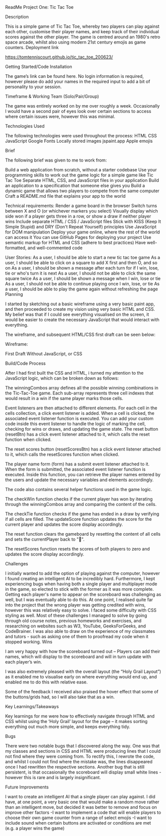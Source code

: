 ReadMe Project One: Tic Tac Toe

Description

This is a simple game of Tic Tac Toe, whereby two players can play against each other, customise their player names, and keep track of their individual scores against the other player.
The game is centred around an 1980's retro space arcade, whilst also using modern 21st century emojis as game counters. 
Deployment link

https://tomtenniscourt.github.io/tic_tac_toe_200623/ 


Getting Started/Code Installation

The game’s link can be found here. No login information is required, however please do add your names in the required input to add a bit of personality to your session. 



Timeframe & Working Team (Solo/Pair/Group)

The game was entirely worked on by me over roughly a week. Occasionally I would have a second pair of eyes look over certain sections to access where certain issues were, however this was minimal. 


Technologies Used

The following technologies were used throughout the process:
HTML 
CSS 
JavaScript 
Google Fonts 
Locally stored images 
jspaint.app 
Apple emojis


Brief

The following brief was given to me to work from:

Build a web application from scratch, without a starter codebase
Use your programming skills to work out the game logic for a simple game like Tic Tac Toe
Separate HTML, CSS, and JavaScript files in your application
Build an application to a specification that someone else gives you
Build a dynamic game that allows two players to compete from the same computer
Craft a README.md file that explains your app to the world

Technical requirements: 
Render a game board in the browser
Switch turns between X and O (or whichever markers you select)
Visually display which side won if a player gets three in a row, or show a draw if neither player wins
Include separate HTML / CSS / JavaScript files
Stick with KISS (Keep It Simple Stupid) and DRY (Don't Repeat Yourself) principles
Use JavaScript for DOM manipulation
Deploy your game online, where the rest of the world can access it
You can use GitHub Pages for deploying your project
Use semantic markup for HTML and CSS (adhere to best practices)
Have well-formatted, and well-commented code

User Stories:
As a user, I should be able to start a new tic tac toe game
As a user, I should be able to click on a square to add X first and then O, and so on
As a user, I should be shown a message after each turn for if I win, lose, tie or who's turn it is next
As a user, I should not be able to click the same square twice
As a user, I should be shown a message when I win, lose or tie
As a user, I should not be able to continue playing once I win, lose, or tie
As a user, I should be able to play the game again without refreshing the page
Planning

I started by sketching out a basic wireframe using a very basic paint app, and then proceeded to create my vision using very basic HTML and CSS. My belief was that if I could see everything visualised on the screen, it would be easier to create the necessary JavaScript that would interact with everything. 

The wireframe, and subsequent HTML/CSS first draft can be seen below:



Wireframe:


First Draft Without JavaScript, or CSS






Build/Code Process

After I had first built the CSS and HTML, i turned my attention to the JavaScript logic, which can be broken down as follows: 


The winningCombos array defines all the possible winning combinations in the Tic-Tac-Toe game. Each sub-array represents three cell indexes that would result in a win if the same player marks those cells.
 
Event listeners are then attached to different elements. For each cell in the cells collection, a click event listener is added. When a cell is clicked, the associated event listener function is executed. You can add your custom code inside this event listener to handle the logic of marking the cell, checking for wins or draws, and updating the game state.
The reset button (resetBtn) has a click event listener attached to it, which calls the reset function when clicked.
 
The reset scores button (resetScoresBtn) has a click event listener attached to it, which calls the resetScores function when clicked.
 
The player name form (form) has a submit event listener attached to it. When the form is submitted, the associated event listener function is executed. Inside this function, you can retrieve the player names entered by the users and update the necessary variables and elements accordingly.
 
The code also contains several helper functions used in the game logic.
 
The checkWin function checks if the current player has won by iterating through the winningCombos array and comparing the content of the cells.
 
 
The checkTie function checks if the game has ended in a draw by verifying if all cells are filled.
The updateScore function updates the score for the current player and updates the score display accordingly.
 
The reset function clears the gameboard by resetting the content of all cells and sets the currentPlayer back to "🚀".
 
The resetScores function resets the scores of both players to zero and updates the score display accordingly.





Challenges

I initially wanted to add the option of playing against the computer, however I found creating an intelligent AI to be incredibly hard. Furthermore, I kept experiencing bugs when having both a single player and multiplayer mode in the game, so elected to stick with the former as it was more complete.
Getting each player's name to appear on the scoreboard was challenging as well, but I was eventually able to do this. At one point, I realised quite far into the project that the wrong player was getting credited with wins, however this was relatively easy to solve.
I faced some difficulty with CSS styling as well.
Most of these challenges I managed to solve by going through old course notes, previous homeworks and exercises, and researching on websites such as W3, YouTube, GeeksForGeeks, and CodeBrainer. I was also able to draw on the experience of my classmates and tutors - such as asking one of them to proofread my code when it stopped working.
Wins

I am very happy with how the scoreboard turned out – Players can add their names, which will display to the scoreboard and will in turn update with each player’s win. 

I was also extremely pleased with the overall layout (the “Holy Grail Layout”) as it enabled me to visualise early on where everything would end up, and enabled me to do this with relative ease. 

Some of the feedback I received also praised the hover effect that some of the buttons/grids had, so I will also take that as a win. 

Key Learnings/Takeaways

Key learnings for me were how to effectively navigate through HTML and CSS whilst using the ‘Holy Grail’ layout for the page – it makes sorting everything out much more simple, and keeps everything tidy. 

Bugs

There were two notable bugs that I discovered along the way. One was that my classes and sections in CSS and HTML were producing lines that I could not find where they were coming from. To rectify this, I rewrote the code, and whilst I could not find where the mistake was, the lines disappeared once I had rewritten the respective sections.
Another bug that is still persistent, is that occasionally the scoreboard will display small white lines - however this is rare and is largely insignificant.

Future Improvements

I want to create an intelligent AI that a single player can play against. I did have, at one point, a very basic one that would make a random move rather than an intelligent move, but decided it was better to remove and focus on improve other factors -I want to implement a code that will enable players to choose their own game counter from a range of select emojis -I want to include sound when certain buttons are activated or conditions are met (e.g. a player wins the game)




